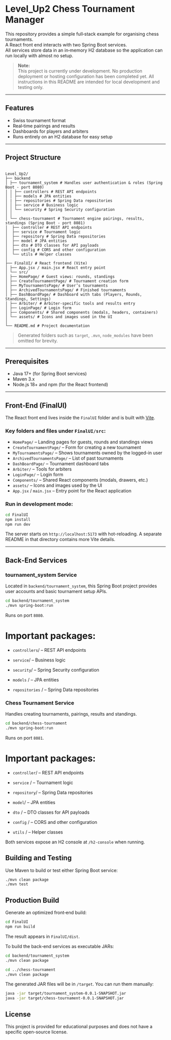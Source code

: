 # Level_Up2 Chess Tournament Manager

This repository provides a simple full‑stack example for organising chess tournaments.  
A React front end interacts with two Spring Boot services.  
All services store data in an in‑memory H2 database so the application can run locally with almost no setup.

> **Note:**  
> This project is currently under development. No production deployment or hosting configuration has been completed yet. All instructions in this README are intended for local development and testing only.
---

## Features

- Swiss tournament format
- Real‑time pairings and results
- Dashboards for players and arbiters
- Runs entirely on an H2 database for easy setup

---

## Project Structure

```

Level_Up2/
├── backend
│ ├── tournament_system # Handles user authentication & roles (Spring Boot - port 8080)
│ │ ├── controllers # REST API endpoints
│ │ ├── models # JPA entities
│ | ├── repositories # Spring Data repositories
│ │ ├── service # Business logic
│ │ └── security # Spring Security configuration
│ │
│ └── chess-tournament # Tournament engine pairings, results, standings (Spring Boot - port 8081)
│  ├── controller # REST API endpoints
│  ├── service # Tournament logic
│  ├── repository # Spring Data repositories
│  ├── model # JPA entities
│  ├── dto # DTO classes for API payloads
│  ├── config # CORS and other configuration
│  └── utils # Helper classes 
│
├── FinalUI/ # React frontend (Vite)
│ ├── App.jsx / main.jsx # React entry point
│ └── src/
│ ├── HomePage/ # Guest views: rounds, standings
│ ├── CreateTournamentPage/ # Tournament creation form
│ ├── MyTournamentsPage/ # User’s tournaments
│ ├── ArchivedTournamentsPage/ # Finished tournaments
│ ├── DashBoardPage/ # Dashboard with tabs (Players, Rounds, Standings, Settings)
│ ├── Arbiter/ # Arbiter-specific tools and results entry
│ ├── LoginPage/ # Login form
│ ├── Components/ # Shared components (modals, headers, containers)
│ └── assets/ # Icons and images used in the UI
│
└── README.md # Project documentation
```

> Generated folders such as `target`, `.mvn`, `node_modules` have been omitted for brevity.

---

## Prerequisites

- Java 17+ (for Spring Boot services)
- Maven 3.x
- Node.js 18+ and npm (for the React frontend)

---

## Front‑End (FinalUI)

The React front end lives inside the `FinalUI` folder and is built with [Vite](https://vitejs.dev/).

### Key folders and files under `FinalUI/src`:

- `HomePage/` – Landing pages for guests, rounds and standings views  
- `CreateTournamentPage/` – Form for creating a new tournament  
- `MyTournamentsPage/` – Shows tournaments owned by the logged-in user  
- `ArchivedTournamentsPage/` – List of past tournaments  
- `DashBoardPage/` – Tournament dashboard tabs  
- `Arbiter/` – Tools for arbiters  
- `LoginPage/` – Login form  
- `Components/` – Shared React components (modals, drawers, etc.)  
- `assets/` – Icons and images used by the UI  
- `App.jsx` / `main.jsx` – Entry point for the React application  

### Run in development mode:

```bash
cd FinalUI
npm install
npm run dev
```
The server starts on `http://localhost:5173` with hot-reloading.
A separate README in that directory contains more Vite details.

---

## Back‑End Services
### tournament_system Service
Located in `backend/tournament_system`, this Spring Boot project provides user accounts and basic tournament setup APIs.

```bash
cd backend/tournament_system
./mvn spring-boot:run
```
Runs on port `8080`.

# Important packages:

- `controllers`/ – REST API endpoints

- `service`/ – Business logic

- `security`/ – Spring Security configuration

- `models` / – JPA entities

- `repositories` / –  Spring Data repositories
 
### Chess Tournament Service
Handles creating tournaments, pairings, results and standings.

```bash
cd backend/chess-tournament
./mvn spring-boot:run
```
Runs on port `8081`.

# Important packages:

- `controller`/ – REST API endpoints

- `service` / – Tournament logic

- `repository`/ – Spring Data repositories

-  `model`/ – JPA entities

- `dto` / – DTO classes for API payloads

- `config` / – CORS and other configuration

- `utils` / – Helper classes

Both services expose an H2 console at `/h2-console` when running.

## Building and Testing
Use Maven to build or test either Spring Boot service:

```bash
./mvn clean package
./mvn test
```

## Production Build
Generate an optimized front‑end build:

```bash
cd FinalUI
npm run build
```
The result appears in `FinalUI/dist`.

To build the back-end services as executable JARs:

```bash
cd backend/tournament_system
./mvn clean package

cd ../chess-tournament
./mvn clean package
```

The generated JAR files will be in `/target`. You can run them manually:

```bash
java -jar target/tournament_system-0.0.1-SNAPSHOT.jar
java -jar target/chess-tournament-0.0.1-SNAPSHOT.jar
```

## License
This project is provided for educational purposes and does not have a specific open-source license.
